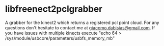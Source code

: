 libfreenect2pclgrabber
======================

A grabber for the kinect2 which returns a registered pcl point cloud. 
For any questions don't hesitate to contact me at giacomo.dabisias@gmail.com.
If you have issues with multiple kinects execute "echo 64 > /sys/module/usbcore/parameters/usbfs_memory_mb"
